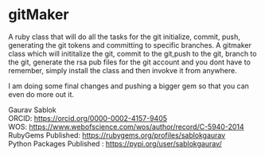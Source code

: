 # gitMaker
A ruby class that will do all the tasks for the git initialize, commit, push, generating the git tokens and committing to specific branches. A gitmaker class which will inititalize the git, commit to the git,push to the git, branch to the git, generate the rsa pub files for the git account and you  dont have to remember, simply install the class and then invokve it from anywhere.

I am doing some final changes and pushing a bigger gem so that you can even do more out it. 

Gaurav Sablok \
ORCID: https://orcid.org/0000-0002-4157-9405 \
WOS: https://www.webofscience.com/wos/author/record/C-5940-2014 \
RubyGems Published: https://rubygems.org/profiles/sablokgaurav \
Python Packages Published : https://pypi.org/user/sablokgaurav/
